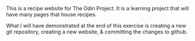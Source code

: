 This is a recipe website for The Odin Project. It is a learning
project that will have many pages that house recipes.

What I will have demonstrated at the end of this exercise is 
creating a new git repository, creating a new website, & committing the
changes to github.